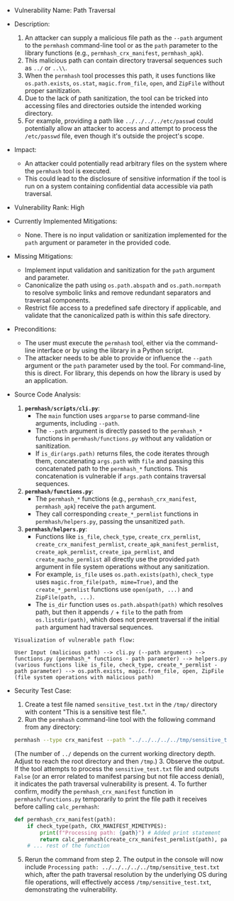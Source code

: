 - Vulnerability Name: Path Traversal
- Description:
    1. An attacker can supply a malicious file path as the `--path` argument to the `permhash` command-line tool or as the `path` parameter to the library functions (e.g., `permhash_crx_manifest`, `permhash_apk`).
    2. This malicious path can contain directory traversal sequences such as `../` or `..\\`.
    3. When the `permhash` tool processes this path, it uses functions like `os.path.exists`, `os.stat`, `magic.from_file`, `open`, and `ZipFile` without proper sanitization.
    4. Due to the lack of path sanitization, the tool can be tricked into accessing files and directories outside the intended working directory.
    5. For example, providing a path like `../../../../etc/passwd` could potentially allow an attacker to access and attempt to process the `/etc/passwd` file, even though it's outside the project's scope.
- Impact:
    - An attacker could potentially read arbitrary files on the system where the `permhash` tool is executed.
    - This could lead to the disclosure of sensitive information if the tool is run on a system containing confidential data accessible via path traversal.
- Vulnerability Rank: High
- Currently Implemented Mitigations:
    - None. There is no input validation or sanitization implemented for the `path` argument or parameter in the provided code.
- Missing Mitigations:
    - Implement input validation and sanitization for the `path` argument and parameter.
    - Canonicalize the path using `os.path.abspath` and `os.path.normpath` to resolve symbolic links and remove redundant separators and traversal components.
    - Restrict file access to a predefined safe directory if applicable, and validate that the canonicalized path is within this safe directory.
- Preconditions:
    - The user must execute the `permhash` tool, either via the command-line interface or by using the library in a Python script.
    - The attacker needs to be able to provide or influence the `--path` argument or the `path` parameter used by the tool. For command-line, this is direct. For library, this depends on how the library is used by an application.
- Source Code Analysis:
    1. **`permhash/scripts/cli.py`**:
        - The `main` function uses `argparse` to parse command-line arguments, including `--path`.
        - The `--path` argument is directly passed to the `permhash_*` functions in `permhash/functions.py` without any validation or sanitization.
        - If `is_dir(args.path)` returns files, the code iterates through them, concatenating `args.path` with `file` and passing this concatenated path to the `permhash_*` functions. This concatenation is vulnerable if `args.path` contains traversal sequences.
    2. **`permhash/functions.py`**:
        - The `permhash_*` functions (e.g., `permhash_crx_manifest`, `permhash_apk`) receive the `path` argument.
        - They call corresponding `create_*_permlist` functions in `permhash/helpers.py`, passing the unsanitized `path`.
    3. **`permhash/helpers.py`**:
        - Functions like `is_file`, `check_type`, `create_crx_permlist`, `create_crx_manifest_permlist`, `create_apk_manifest_permlist`, `create_apk_permlist`, `create_ipa_permlist`, and `create_macho_permlist` all directly use the provided `path` argument in file system operations without any sanitization.
        - For example, `is_file` uses `os.path.exists(path)`, `check_type` uses `magic.from_file(path, mime=True)`, and the `create_*_permlist` functions use `open(path, ...)` and `ZipFile(path, ...)`.
        - The `is_dir` function uses `os.path.abspath(path)` which resolves path, but then it appends `/` + `file` to the path from `os.listdir(path)`, which does not prevent traversal if the initial `path` argument had traversal sequences.

    ```
    Visualization of vulnerable path flow:

    User Input (malicious path) --> cli.py (--path argument) --> functions.py (permhash_* functions - path parameter) --> helpers.py (various functions like is_file, check_type, create_*_permlist - path parameter) --> os.path.exists, magic.from_file, open, ZipFile (file system operations with malicious path)
    ```
- Security Test Case:
    1. Create a test file named `sensitive_test.txt` in the `/tmp/` directory with content "This is a sensitive test file.".
    2. Run the `permhash` command-line tool with the following command from any directory:
    ```bash
    permhash --type crx_manifest --path "../../../../../tmp/sensitive_test.txt"
    ```
    (The number of `../` depends on the current working directory depth. Adjust to reach the root directory and then `/tmp`.)
    3. Observe the output. If the tool attempts to process the `sensitive_test.txt` file and outputs `False` (or an error related to manifest parsing but not file access denial), it indicates the path traversal vulnerability is present.
    4. To further confirm, modify the `permhash_crx_manifest` function in `permhash/functions.py` temporarily to print the file path it receives before calling `calc_permhash`:
    ```python
    def permhash_crx_manifest(path):
        if check_type(path, CRX_MANIFEST_MIMETYPES):
            print(f"Processing path: {path}") # Added print statement
            return calc_permhash(create_crx_manifest_permlist(path), path)
        # ... rest of the function
    ```
    5. Rerun the command from step 2. The output in the console will now include `Processing path: ../../../../../tmp/sensitive_test.txt` which, after the path traversal resolution by the underlying OS during file operations, will effectively access `/tmp/sensitive_test.txt`, demonstrating the vulnerability.